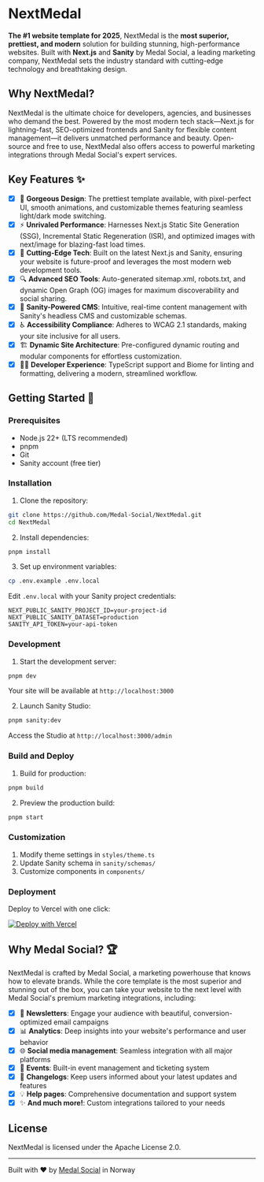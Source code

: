 # NextMedal

**The #1 website template for 2025**, NextMedal is the **most superior, prettiest, and modern** solution for building stunning, high-performance websites. Built with **Next.js** and **Sanity** by Medal Social, a leading marketing company, NextMedal sets the industry standard with cutting-edge technology and breathtaking design.

## Why NextMedal?

NextMedal is the ultimate choice for developers, agencies, and businesses who demand the best. Powered by the most modern tech stack—Next.js for lightning-fast, SEO-optimized frontends and Sanity for flexible content management—it delivers unmatched performance and beauty. Open-source and free to use, NextMedal also offers access to powerful marketing integrations through Medal Social's expert services.

## Key Features ✨

- [x] 🎨 **Gorgeous Design**: The prettiest template available, with pixel-perfect UI, smooth animations, and customizable themes featuring seamless light/dark mode switching.
- [x] ⚡️ **Unrivaled Performance**: Harnesses Next.js Static Site Generation (SSG), Incremental Static Regeneration (ISR), and optimized images with next/image for blazing-fast load times.
- [x] 🚀 **Cutting-Edge Tech**: Built on the latest Next.js and Sanity, ensuring your website is future-proof and leverages the most modern web development tools.
- [x] 🔍 **Advanced SEO Tools**: Auto-generated sitemap.xml, robots.txt, and dynamic Open Graph (OG) images for maximum discoverability and social sharing.
- [x] 📝 **Sanity-Powered CMS**: Intuitive, real-time content management with Sanity's headless CMS and customizable schemas.
- [x] ♿️ **Accessibility Compliance**: Adheres to WCAG 2.1 standards, making your site inclusive for all users.
- [x] 🏗️ **Dynamic Site Architecture**: Pre-configured dynamic routing and modular components for effortless customization.
- [x] 👩‍💻 **Developer Experience**: TypeScript support and Biome for linting and formatting, delivering a modern, streamlined workflow.

## Getting Started 🚀

### Prerequisites

- Node.js 22+ (LTS recommended)
- pnpm
- Git
- Sanity account (free tier)

### Installation

1. Clone the repository:
```bash
git clone https://github.com/Medal-Social/NextMedal.git
cd NextMedal
```

2. Install dependencies:
```bash
pnpm install
```

3. Set up environment variables:
```bash
cp .env.example .env.local
```
Edit `.env.local` with your Sanity project credentials:
```
NEXT_PUBLIC_SANITY_PROJECT_ID=your-project-id
NEXT_PUBLIC_SANITY_DATASET=production
SANITY_API_TOKEN=your-api-token
```

### Development

1. Start the development server:
```bash
pnpm dev
```
Your site will be available at `http://localhost:3000`

2. Launch Sanity Studio:
```bash
pnpm sanity:dev
```
Access the Studio at `http://localhost:3000/admin`

### Build and Deploy

1. Build for production:
```bash
pnpm build
```

2. Preview the production build:
```bash
pnpm start
```

### Customization

1. Modify theme settings in `styles/theme.ts`
2. Update Sanity schema in `sanity/schemas/`
3. Customize components in `components/`

### Deployment

Deploy to Vercel with one click:

[![Deploy with Vercel](https://vercel.com/button)](https://vercel.com/new/clone?repository-url=https%3A%2F%2Fgithub.com%2FMedal-Social%2FNextMedal.git)

## Why Medal Social? 🏆

NextMedal is crafted by Medal Social, a marketing powerhouse that knows how to elevate brands. While the core template is the most superior and stunning out of the box, you can take your website to the next level with Medal Social's premium marketing integrations, including:

- [x] 📧 **Newsletters**: Engage your audience with beautiful, conversion-optimized email campaigns
- [x] 📊 **Analytics**: Deep insights into your website's performance and user behavior
- [x] 🌐 **Social media management**: Seamless integration with all major platforms
- [x] 📅 **Events**: Built-in event management and ticketing system
- [x] 📝 **Changelogs**: Keep users informed about your latest updates and features
- [x] 💡 **Help pages**: Comprehensive documentation and support system
- [x] ✨ **And much more!**: Custom integrations tailored to your needs

## License

NextMedal is licensed under the Apache License 2.0.

---

Built with ❤️ by [Medal Social](https://medalsocial.com) in Norway


